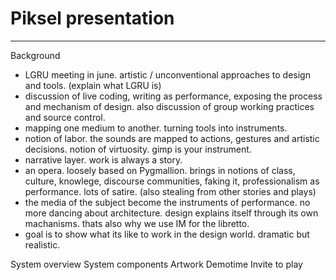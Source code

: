 Piksel presentation
====================

--------
Background 
 - LGRU meeting in june.  artistic / unconventional approaches to design and tools. (explain what LGRU is)
 - discussion of live coding, writing as performance, exposing the process and mechanism of design.  also discussion of group working practices and source control.
 - mapping one medium to another.  turning tools into instruments.  
 - notion of labor. the sounds are mapped to actions, gestures and artistic decisions. notion of virtuosity.  gimp is your instrument.
 - narrative layer.  work is always a story.
 - an opera. loosely based on Pygmallion. brings in notions of class, culture, knowlege, discourse communities, faking it, professionalism as performance. lots of satire. (also stealing from other stories and plays)
 - the media of the subject become the instruments of performance.  no more dancing about architecture.  design explains itself through its own machanisms. thats also why we use IM for the libretto.
 - goal is to show what its like to work in the design world.  dramatic but realistic.  


System overview
System components
Artwork
Demotime
Invite to play
